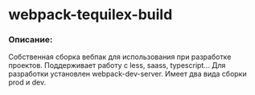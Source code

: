 # webpack-tequilex-build

### Описание: 

Собственная сборка вебпак для использования при разработке проектов. Поддерживает работу с less, saass, typescript... Для разработки установлен webpack-dev-server. Имеет два вида сборки prod и dev. 
